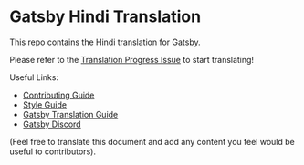
# Gatsby Hindi Translation

This repo contains the Hindi translation for Gatsby.

Please refer to the [Translation Progress Issue](https://github.com/gatsbyjs/gatsby-hi/issues/1) to start translating!

Useful Links:

* [Contributing Guide](/contibuting.md)
* [Style Guide](/style-guide.md)
* [Gatsby Translation Guide](https://www.gatsbyjs.com/contributing/gatsby-docs-translation-guide/)
* [Gatsby Discord](https://gatsby.dev/discord)

(Feel free to translate this document and add any content you feel would be useful to contributors).
  
